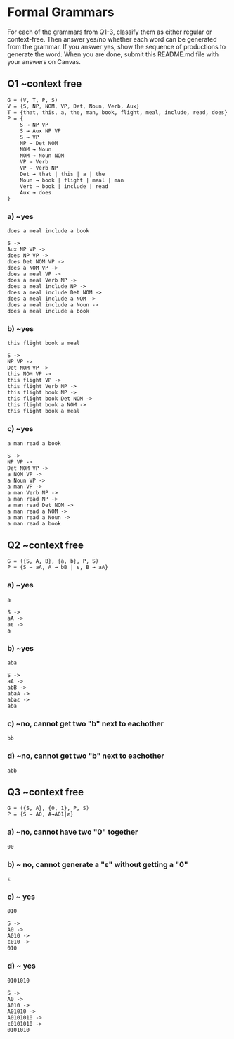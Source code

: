 # Formal Grammars

For each of the grammars from Q1-3, classify them as either regular or context-free. Then answer yes/no whether each word can be generated from the grammar. If you answer yes, show the sequence of productions to generate the word.  When you are done, submit this README.md file with your answers on Canvas. 

## Q1 ~context free

```
G = (V, T, P, S) 
V = {S, NP, NOM, VP, Det, Noun, Verb, Aux}
T = {that, this, a, the, man, book, flight, meal, include, read, does}
P = {
    S → NP VP 
    S → Aux NP VP 
    S → VP 
    NP → Det NOM 
    NOM → Noun
    NOM → Noun NOM
    VP → Verb
    VP → Verb NP
    Det → that | this | a | the
    Noun → book | flight | meal | man
    Verb → book | include | read
    Aux → does
} 
```
 
### a) ~yes

```
does a meal include a book 

S ->
Aux NP VP ->
does NP VP ->
does Det NOM VP ->
does a NOM VP ->
does a meal VP ->
does a meal Verb NP ->
does a meal include NP ->
does a meal include Det NOM ->
does a meal include a NOM ->
does a meal include a Noun ->
does a meal include a book
```

### b) ~yes

```
this flight book a meal

S ->
NP VP ->
Det NOM VP ->
this NOM VP ->
this flight VP ->
this flight Verb NP ->
this flight book NP ->
this flight book Det NOM ->
this flight book a NOM ->
this flight book a meal
``` 

### c) ~yes

```
a man read a book

S ->
NP VP ->
Det NOM VP ->
a NOM VP ->
a Noun VP ->
a man VP ->
a man Verb NP ->
a man read NP ->
a man read Det NOM ->
a man read a NOM ->
a man read a Noun ->
a man read a book
```

## Q2 ~context free
```
G = ({S, A, B}, {a, b}, P, S) 
P = {S → aA, A → bB | ε, B → aA}    
```

### a) ~yes

```
a

S ->
aA ->
aε ->
a
```

### b) ~yes

```
aba

S ->
aA ->
abB ->
abaA ->
abaε ->
aba
```

### c) ~no, cannot get two "b" next to eachother

```
bb
```

### d) ~no, cannot get two "b" next to eachother

```
abb
```

## Q3 ~context free

```
G = ({S, A}, {0, 1}, P, S) 
P = {S → A0, A→A01|ε}           
```
 
### a) ~no, cannot have two "0" together

```
00
```
 
### b) ~ no, cannot generate a "ε" without getting a "0" 

```
ε
```

### c) ~ yes

```
010

S ->
A0 ->
A010 ->
ε010 ->
010
```
 
### d) ~ yes

```
0101010

S ->
A0 ->
A010 ->
A01010 ->
A0101010 ->
ε0101010 ->
0101010
``` 
